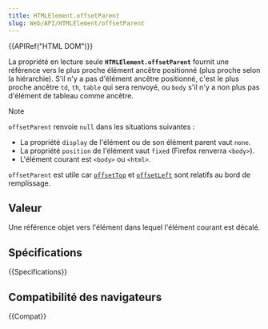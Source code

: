 ```yaml
---
title: HTMLElement.offsetParent
slug: Web/API/HTMLElement/offsetParent
---
```


{{APIRef("HTML DOM")}}

La propriété en lecture seule **`HTMLElement.offsetParent`** fournit une référence vers le plus proche élément ancêtre positionné (plus proche selon la hiérarchie). S'il n'y a pas d'élément ancêtre positionné, c'est le plus proche ancêtre `td`, `th`, `table` qui sera renvoyé, ou `body` s'il n'y a non plus pas d'élément de tableau comme ancêtre.

> [!NOTE]
> `offsetParent` renvoie `null` dans les situations suivantes&nbsp;:
>
> - La propriété `display` de l'élément ou de son élément parent vaut `none`.
> - La propriété `position` de l'élément vaut `fixed` (Firefox renverra `<body>`).
> - L'élément courant est `<body>` ou `<html>`.

`offsetParent` est utile car [`offsetTop`](/fr/docs/Web/API/HTMLElement/offsetTop) et [`offsetLeft`](/fr/docs/Web/API/HTMLElement/offsetLeft) sont relatifs au bord de remplissage.

## Valeur

Une référence objet vers l'élément dans lequel l'élément courant est décalé.

## Spécifications

{{Specifications}}

## Compatibilité des navigateurs

{{Compat}}
